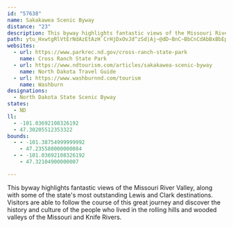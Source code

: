 ```yaml
---
id: "57638"
name: Sakakawea Scenic Byway
distance: "23"
description: This byway highlights fantastic views of the Missouri River Valley, along with some of the state's most outstanding Lewis and Clark destinations.
path: ytu_HxwtgRlVtErNdAzEtAzH`CrHjDxOvJd^zSd|Aj~@dD~BnC~BbCnCdAbBxBbEpB~EhAhEhBxKb@lFNlFJzNE~FHjzBDbWCx_AF~L?v{CDrHNxGr@dJz@vGhA`Gb@`BdClIxqAjqDrDfKhAtDdCnKzIbb@dHr]jKxe@bCfG~AtEbFrQ~@zD|BfMl@lEx@|JrLlvBXxIHnGKfLo@jQsArPmCtR{Jzm@mHre@o@fEcAfJUxDa@pMG`T@xd@ElsCUnHY~De@`Eq@rDy@lDeAjDeAtCwBlE_BxB_ClCwBpBwD`C}CpAoA`@_Dj@yPbC{Fn@yGLam@D}ADcD`@aFfBiDpBcBlAoDzDqAjBeB~C}CbHaJfUaaAvdC}CtIyCnJ_e@rgBwA~Fy@pEu@bFcAxI}HdaAqAhLoAnH{L~l@_AlE_BrGcBbF_ApCyOv`@}DsCoAm@wAc@}Cm@oFCs@Yu@aAyAgFy@eBY[i@Wo@KkY~Cse@DyDVuLB}X?
websites:
  - url: https://www.parkrec.nd.gov/cross-ranch-state-park
    name: Cross Ranch State Park
  - url: https://www.ndtourism.com/articles/sakakawea-scenic-byway
    name: North Dakota Travel Guide
  - url: https://www.washburnnd.com/tourism
    name: Washburn
designations:
  - North Dakota State Scenic Byway
states:
  - ND
ll:
  - -101.03692108326192
  - 47.30205512353322
bounds:
  - - -101.38754999999992
    - 47.235580000000084
  - - -101.03692108326192
    - 47.32104900000007

---
```


This byway highlights fantastic views of the Missouri River Valley, along with some of the state's most outstanding Lewis and Clark destinations.  Visitors are able to follow the course of this great journey and discover the history and culture of the people who lived in the rolling hills and wooded valleys of the Missouri and Knife Rivers.
